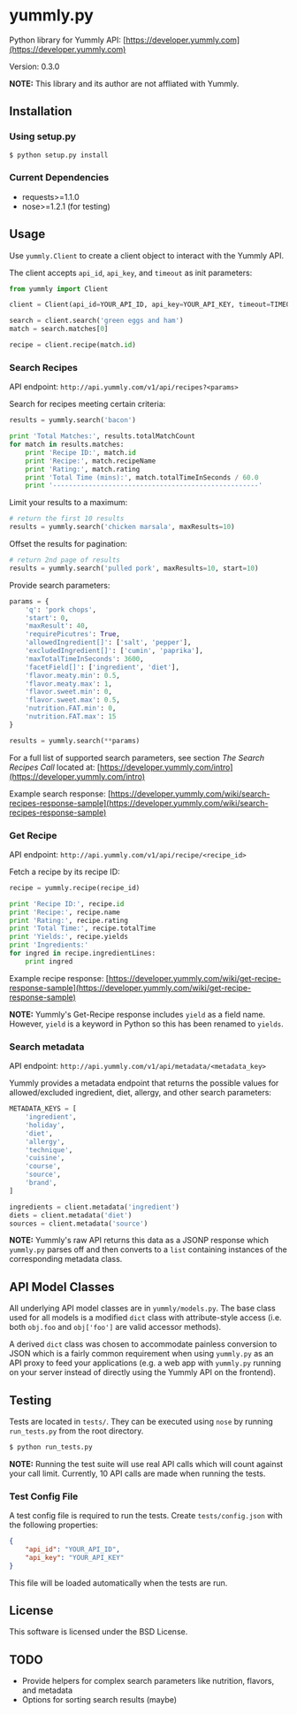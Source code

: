 # yummly.py

Python library for Yummly API: [https://developer.yummly.com](https://developer.yummly.com)

Version: 0.3.0

**NOTE:** This library and its author are not affliated with Yummly.

## Installation

### Using setup.py

```bash
$ python setup.py install
```

### Current Dependencies

- requests>=1.1.0
- nose>=1.2.1 (for testing)

## Usage

Use `yummly.Client` to create a client object to interact with the Yummly API.

The client accepts `api_id`, `api_key`, and `timeout` as init parameters:

```python
from yummly import Client

client = Client(api_id=YOUR_API_ID, api_key=YOUR_API_KEY, timeout=TIMEOUT)

search = client.search('green eggs and ham')
match = search.matches[0]

recipe = client.recipe(match.id)
```

### Search Recipes

API endpoint: `http://api.yummly.com/v1/api/recipes?<params>`

Search for recipes meeting certain criteria:

```python
results = yummly.search('bacon')

print 'Total Matches:', results.totalMatchCount
for match in results.matches:
    print 'Recipe ID:', match.id
    print 'Recipe:', match.recipeName
    print 'Rating:', match.rating
    print 'Total Time (mins):', match.totalTimeInSeconds / 60.0
    print '----------------------------------------------------'
```

Limit your results to a maximum:

```python
# return the first 10 results
results = yummly.search('chicken marsala', maxResults=10)
```

Offset the results for pagination:

```python
# return 2nd page of results
results = yummly.search('pulled pork', maxResults=10, start=10)
```

Provide search parameters:

```python
params = {
    'q': 'pork chops',
    'start': 0,
    'maxResult': 40,
    'requirePicutres': True,
    'allowedIngredient[]': ['salt', 'pepper'],
    'excludedIngredient[]': ['cumin', 'paprika'],
    'maxTotalTimeInSeconds': 3600,
    'facetField[]': ['ingredient', 'diet'],
    'flavor.meaty.min': 0.5,
    'flavor.meaty.max': 1,
    'flavor.sweet.min': 0,
    'flavor.sweet.max': 0.5,
    'nutrition.FAT.min': 0,
    'nutrition.FAT.max': 15
}

results = yummly.search(**params)
```

For a full list of supported search parameters, see section _The Search Recipes Call_ located at: [https://developer.yummly.com/intro](https://developer.yummly.com/intro)

Example search response: [https://developer.yummly.com/wiki/search-recipes-response-sample](https://developer.yummly.com/wiki/search-recipes-response-sample)

### Get Recipe

API endpoint: `http://api.yummly.com/v1/api/recipe/<recipe_id>`

Fetch a recipe by its recipe ID:

```python
recipe = yummly.recipe(recipe_id)

print 'Recipe ID:', recipe.id
print 'Recipe:', recipe.name
print 'Rating:', recipe.rating
print 'Total Time:', recipe.totalTime
print 'Yields:', recipe.yields
print 'Ingredients:'
for ingred in recipe.ingredientLines:
    print ingred
```

Example recipe response: [https://developer.yummly.com/wiki/get-recipe-response-sample](https://developer.yummly.com/wiki/get-recipe-response-sample)

**NOTE:** Yummly's Get-Recipe response includes `yield` as a field name. However, `yield` is a keyword in Python so this has been renamed to `yields`.

### Search metadata

API endpoint: `http://api.yummly.com/v1/api/metadata/<metadata_key>`

Yummly provides a metadata endpoint that returns the possible values for allowed/excluded ingredient, diet, allergy, and other search parameters:

```python
METADATA_KEYS = [
    'ingredient',
    'holiday',
    'diet',
    'allergy',
    'technique',
    'cuisine',
    'course',
    'source',
    'brand',
]

ingredients = client.metadata('ingredient')
diets = client.metadata('diet')
sources = client.metadata('source')
```

**NOTE:** Yummly's raw API returns this data as a JSONP response which `yummly.py` parses off and then converts to a `list` containing instances of the corresponding metadata class.

## API Model Classes

All underlying API model classes are in `yummly/models.py`. The base class used for all models is a modified `dict` class with attribute-style access (i.e. both `obj.foo` and `obj['foo']` are valid accessor methods).

A derived `dict` class was chosen to accommodate painless conversion to JSON which is a fairly common requirement when using `yummly.py` as an API proxy to feed your applications (e.g. a web app with `yummly.py` running on your server instead of directly using the Yummly API on the frontend).

## Testing

Tests are located in `tests/`. They can be executed using `nose` by running `run_tests.py` from the root directory.

```bash
$ python run_tests.py
```

**NOTE:** Running the test suite will use real API calls which will count against your call limit. Currently, 10 API calls are made when running the tests.

### Test Config File

A test config file is required to run the tests. Create `tests/config.json` with the following properties:

```json
{
    "api_id": "YOUR_API_ID",
    "api_key": "YOUR_API_KEY"
}
```

This file will be loaded automatically when the tests are run.

## License

This software is licensed under the BSD License.

## TODO

- Provide helpers for complex search parameters like nutrition, flavors, and metadata
- Options for sorting search results (maybe)

